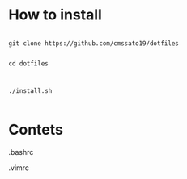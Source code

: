 # How to install
<code/>
git clone https://github.com/cmssato19/dotfiles

cd dotfiles  

./install.sh  
</code>

# Contets
.bashrc

.vimrc
